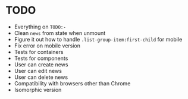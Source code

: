 # TODO
- Everything on `TODO:-`
- Clean `news` from state when unmount
- Figure it out how to handle `.list-group-item:first-child` for mobile
- Fix error on mobile version
- Tests for containers
- Tests for components
- User can create news
- User can edit news
- User can delete news
- Compatibility with browsers other than Chrome
- Isomorphic version